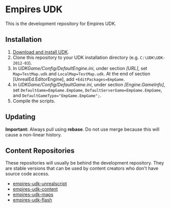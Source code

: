 # Empires UDK

This is the development repository for Empires UDK.

## Installation

1. [Download and install UDK](http://udk.com/download).
2. Clone this repository to your UDK installation directory (e.g. `C:\UDK\UDK-2012-03`).
3. In _UDKGame/Config/DefaultEngine.ini_, under section _[URL]_, set `Map=TestMap.udk` and `LocalMap=TestMap.udk`. At the end of section [UnrealEd.EditorEngine], add `+EditPackages=EmpGame`. 
4. In _UDKGame/Config/DefaultGame.ini_, under section _[Engine.GameInfo]_, set `DefaultGame=EmpGame.EmpGame`, `DefaultServerGame=EmpGame.EmpGame`, and `DefaultGameType="EmpGame.EmpGame";`.
5. Compile the scripts.

## Updating

**Important:** Always pull using **rebase**. Do not use merge because this will cause a non-linear history.

## Content Repositories

These repositories will usually be behind the development repository. They are stable versions that can be used by content creators who don't have source code access.

* [empires-udk-unrealscript](https://bitbucket.org/jephir/empires-udk-unrealscript)
* [empires-udk-content](https://bitbucket.org/jephir/empires-udk-content)
* [empires-udk-maps](https://bitbucket.org/jephir/empires-udk-maps)
* [empires-udk-flash](https://bitbucket.org/jephir/empires-udk-flash)